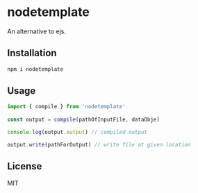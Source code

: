 # nodetemplate

An alternative to ejs.


## Installation

```bash
npm i nodetemplate
```


## Usage

```js
import { compile } from 'nodetemplate'
 
const output = compile(pathOfInputFile, dataObje)

console.log(output.output) // compiled output

output.write(pathForOutput) // write file at given location

```


## License

MIT

